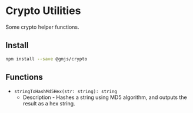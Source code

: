 # Crypto Utilities

Some crypto helper functions.

## Install

```bash
npm install --save @gmjs/crypto
```

## Functions

- `stringToHashMd5Hex(str: string): string`
  - Description - Hashes a string using MD5 algorithm, and outputs the result as a hex string.
